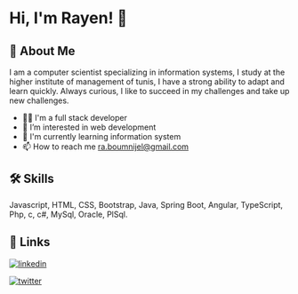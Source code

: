 
# Hi, I'm Rayen! 👋

## 🚀 About Me
I am a computer scientist specializing in information systems, I study at the higher institute of management of tunis, I have a strong ability to adapt and learn quickly. Always curious, I like to succeed in my challenges and take up new challenges.

- 👩‍💻 I'm a full stack developer
- 👀 I’m interested in web development
- 🧠 I'm currently learning information system
- 📫 How to reach me ra.boumnijel@gmail.com

## 🛠 Skills
Javascript, HTML, CSS, Bootstrap, Java, Spring Boot, Angular, TypeScript, Php, c, c#, MySql, Oracle, PlSql.

## 🔗 Links
[![linkedin](https://img.shields.io/badge/linkedin-0A66C2?style=for-the-badge&logo=linkedin&logoColor=white)](https://www.linkedin.com/in/rayen-boumnijel-3774b91b7/)

[![twitter](https://img.shields.io/badge/twitter-1DA1F2?style=for-the-badge&logo=twitter&logoColor=white)](https://twitter.com/BoumnijelRayen)

<!---
boumnijel-rayen/boumnijel-rayen is a ✨ special ✨ repository because its `README.md` (this file) appears on your GitHub profile.
You can click the Preview link to take a look at your changes.
--->
